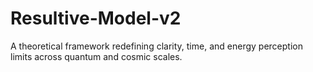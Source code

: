 # Resultive-Model-v2
A theoretical framework redefining clarity, time, and energy perception limits across quantum and cosmic scales.
